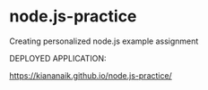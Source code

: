 # node.js-practice
Creating personalized node.js example assignment

DEPLOYED APPLICATION:

https://kiananaik.github.io/node.js-practice/

